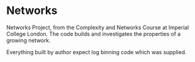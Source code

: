 # Networks
Networks Project, from the Complexity and Networks Course at Imperial College London. The code builds and investigates the properties of a growing network.

Everything built by author expect log binning code which was supplied.
